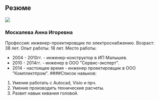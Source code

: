 ## Резюме
![](./img.photo_2022-07-14_22-40-04.jpg)
### Москалева Анна Игоревна
Профессия: инженер-проектировщик по электроснабжению.
Возраст: 38 лет.
Опыт работы: 18 лет.
Место работы:
- 2004 - 2010гг. - инженер-конструктор в ИП Малышев.
- 2010 - 2014гг. -  инженер в ООО "Сервис-эксперт".
- 2014 - настоящее время - инженер проектировщик в ООО "Комплектпром".
####Список навыков:
1. Умение работать с Autocad, Visio и прч.
1. Умение производить технические расчеты.
1. Развит навык кивания головой.

